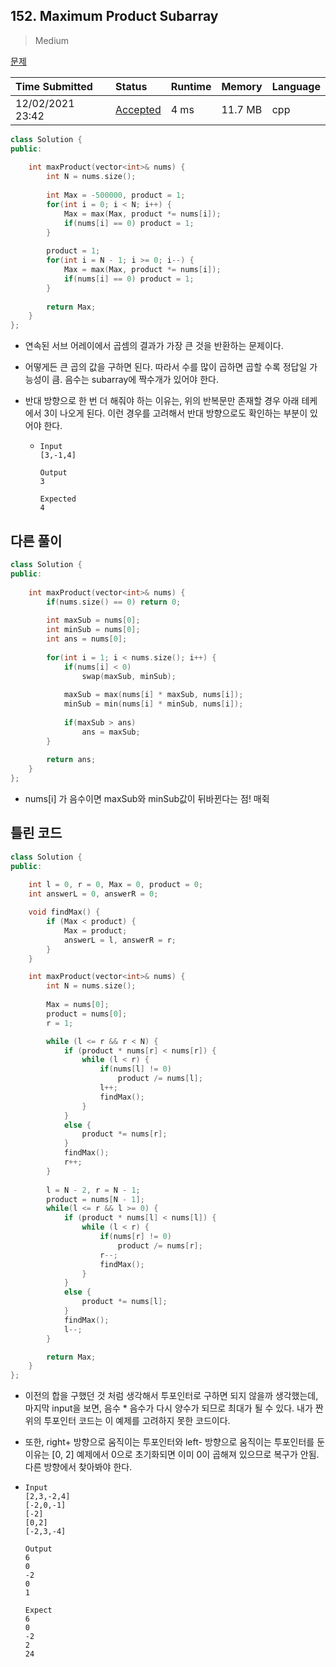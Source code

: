 ## 152. Maximum Product Subarray

> Medium

[문제](https://leetcode.com/problems/maximum-product-subarray/)



| Time Submitted   | Status                                                       | Runtime | Memory  | Language |
| :--------------- | :----------------------------------------------------------- | :------ | :------ | :------- |
| 12/02/2021 23:42 | [Accepted](https://leetcode.com/submissions/detail/595945032/) | 4 ms    | 11.7 MB | cpp      |

```c++
class Solution {
public:
    
    int maxProduct(vector<int>& nums) {
        int N = nums.size();
        
        int Max = -500000, product = 1;
        for(int i = 0; i < N; i++) {
            Max = max(Max, product *= nums[i]);
            if(nums[i] == 0) product = 1;
        }
        
        product = 1;
        for(int i = N - 1; i >= 0; i--) {
            Max = max(Max, product *= nums[i]);
            if(nums[i] == 0) product = 1;
        }
        
        return Max;
    }
};
```

- 연속된 서브 어레이에서 곱셈의 결과가 가장 큰 것을 반환하는 문제이다.

- 어떻게든 큰 곱의 값을 구하면 된다. 따라서 수를 많이 곱하면 곱할 수록 정답일 가능성이 큼. 음수는 subarray에 짝수개가 있어야 한다.

- 반대 방향으로 한 번 더 해줘야 하는 이유는, 위의 반복문만 존재할 경우 아래 테케에서 3이 나오게 된다. 이런 경우를 고려해서 반대 방향으로도 확인하는 부분이 있어야 한다.

  - ```
    Input
    [3,-1,4]
    
    Output
    3
    
    Expected
    4
    ```

## 다른 풀이

```c++
class Solution {
public:
    
    int maxProduct(vector<int>& nums) {
        if(nums.size() == 0) return 0;
        
        int maxSub = nums[0];
        int minSub = nums[0];
        int ans = nums[0];
        
        for(int i = 1; i < nums.size(); i++) {
            if(nums[i] < 0)
                swap(maxSub, minSub);
            
            maxSub = max(nums[i] * maxSub, nums[i]);
            minSub = min(nums[i] * minSub, nums[i]);
            
            if(maxSub > ans)
                ans = maxSub;
        }
        
        return ans;
    }
};
```

- nums[i] 가 음수이면 maxSub와 minSub값이 뒤바뀐다는 점! 매쥑



## 틀린 코드

```c++
class Solution {
public:
    
    int l = 0, r = 0, Max = 0, product = 0;
    int answerL = 0, answerR = 0;

    void findMax() {
        if (Max < product) {
            Max = product;
            answerL = l, answerR = r;
        }
    }

    int maxProduct(vector<int>& nums) {
        int N = nums.size();
        
        Max = nums[0];
        product = nums[0];
        r = 1;

        while (l <= r && r < N) {
            if (product * nums[r] < nums[r]) {
                while (l < r) {
                    if(nums[l] != 0)
                        product /= nums[l];
                    l++;
                    findMax();
                }
            }
            else {
                product *= nums[r];
            }
            findMax();
            r++;
        }
        
        l = N - 2, r = N - 1;
        product = nums[N - 1];
        while(l <= r && l >= 0) {
            if (product * nums[l] < nums[l]) {
                while (l < r) {
                    if(nums[r] != 0)
                        product /= nums[r];
                    r--;
                    findMax();
                }
            }
            else {
                product *= nums[l];
            }
            findMax();
            l--;
        }

        return Max;
    }
};
```

- 이전의 합을 구했던 것 처럼 생각해서 투포인터로 구하면 되지 않을까 생각했는데, 마지막 input을 보면, 음수 * 음수가 다시 양수가 되므로 최대가 될 수 있다. 내가 짠 위의 투포인터 코드는 이 예제를 고려하지 못한 코드이다.

- 또한, right+ 방향으로 움직이는 투포인터와 left- 방향으로 움직이는 투포인터를 둔 이유는 [0, 2] 예제에서 0으로 초기화되면 이미 0이 곱해져 있으므로 복구가 안됨. 다른 방향에서 찾아봐야 한다.

- ```
  Input
  [2,3,-2,4]
  [-2,0,-1]
  [-2]
  [0,2]
  [-2,3,-4]
  
  Output
  6
  0
  -2
  0
  1
  
  Expect
  6
  0
  -2
  2
  24
  ```

  

